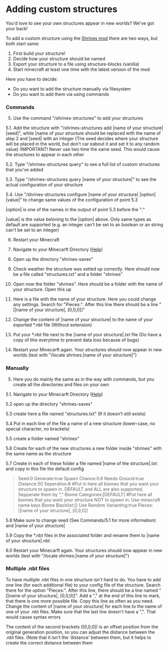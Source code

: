 # Adding custom structures

You'd love to see your own structures appear in new worlds? We've got your back!

To add a custom structure using the [Shrines mod](https://www.curseforge.com/minecraft/mc-mods/shrines-structures) there are two ways, but both start same:

1. First build your structure!
2. Decide how your structure should be named
3. Export your structure to a file using structure-blocks (vanilla)
4. Start minecraft at least one time with the latest version of the mod

Here you have to decide:
- Do you want to add the structure manually via filesystem
- Do you want to add them via using commands

### Commands

5. Use the command "/shrines-structures" to add your structures

5.1. Add the structure with "/shrines-structures add |name of your structure| |seed|", while |name of your structure should be replaced with the name of step 2 and |seed| with an integer (The seed decides where your structure will be placed in the world, but don't car eabout it and set it to any random value)
!IMPORTANT! Never use two time the same seed. This would cause the structures to appear in each other

5.2. Type "/shrines-structures query" to see a full list of custom structures that you've added

5.3. Type "/shrines-structures query |name of your structure|" to see the actual configuration of your structure

5.4. Use "/shrines-structures configure |name of your structure| |option| |value|" to change same values of the configuration of point 5.3

|option| is one of the names in the output of point 5.3 before the ":"

|value| is the value beloning to the |option| above. Only same types as default are supported (e.g. an integer can't be set to an boolean or an string can't be set to an integer)

6. Restart your Minecraft

7. Navigate to your Minecarft Directory ([Help](https://help.minecraft.net/hc/en-us/articles/360035131551-Where-are-Minecraft-files-stored-))

8. Open up the directory "shrines-saves"

9. Check weather the structure was setted up correctly. Here should now be a file called "structures.txt" and a folder "shrines"

10. Open now the folder "shrines". Here should be a folder with the name of your structure. Open this up

11. Here is a file with the name of your structure. Here you could change any settings. Search for "Pieces:". After this line there should be a line "[|name of your structure|, [0,0,0]]"

12. Change the content of |name of your structure| to the name of your exported *.nbt file (Without extension)

13. Put your *.nbt file next to the |name of your structure|.txt file (Do have a copy of this everytime to prevent data loss because of bugs)

14. Restart your Minecarft again. Your structures should now appear in new worlds (test with "/locate shrines:|name of your structure|")

### Manually

5. Here you do mainly the same as in the way with commands, but you create all the directories and files on your own

5.1. Navigate to your Minecarft Directory ([Help](https://help.minecraft.net/hc/en-us/articles/360035131551-Where-are-Minecraft-files-stored-))

5.2 open up the directory "shrines-saves"

5.3 create here a file named "structures.txt" (If it doesn't still exists)

5.4 Put in each line of the file a name of a new structure (lower-case, no special character, no brackets)

5.5 create a folder named "shrines"

5.6 Create for each of the new structures a new folder inside "shrines" with the same name as the structure

5.7 Create in each of these folder a file named |name of the structure|.txt and copy in this file the default config 

> Seed:0
> Generate:true
> Spawn Chance:0.6
> Needs Ground:true
> Distance:50
> Seperation:8
> #Put in here all biomes that you want your structure to spawn in. DEFAULT and ALL are also supported; Sepperate them by ","
> Biome Categories:[DEFAULT]
> #Put here all biomes that you want your structure NOT to spawn in. Use minecraft name keys
> Biome Blacklist:[]
> Use Random Varianting:true
> Pieces:
> [|name of your structure|, [0,0,0]]

5.8 Make sure to change seed (See Commands/5.1 for more information) and |name of your structure|

5.9 Copy the *.nbt files in the associated folder and rename them to |name of your structure|.nbt

6.0 Restart your Minecarft again. Your structures should now appear in new worlds (test with "/locate shrines:|name of your structure|")

### Multiple .nbt files

To have multiple .nbt files in one structure isn't hard to do. You have to add one line (for each additional file) to your config file of the structure. Search there for the option "Pieces:". After this line, there should be a line named "[|name of your structure|, [0,0,0]]". Add a "," at the end of this line to mark, that there is one more possible file. Copy this line as often as you need. Change the content of |name of your structure| for each line to the name of one of your .nbt files. Make sure that the last line doesn't have a ",". That would cause syntax errors

The content of the second brackets ([0,0,0]) is an offset position from the original generation position, so you can adjust the distance between the .nbt files. (Note that it isn't the 'distance' between them, but it helps to create the correct distance between them
